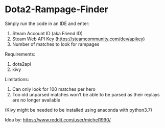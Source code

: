 # Dota2-Rampage-Finder
Simply run the code in an IDE and enter:
1. Steam Account ID (aka Friend ID)
2. Steam Web API Key (https://steamcommunity.com/dev/apikey)
3. Number of matches to look for rampages



Requirements:
1. dota2api
2. kivy



Limitations:
1. Can only look for 100 matches per hero
2. Too old unparsed matches won't be able to be parsed as their replays are no longer available



(Kivy might be needed to be installed using anaconda with python3.7)

Idea by: https://www.reddit.com/user/michel1990/
